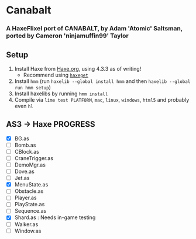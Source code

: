 # Canabalt
### A HaxeFlixel port of CANABALT, by Adam 'Atomic' Saltsman, ported by Cameron 'ninjamuffin99' Taylor

## Setup

1. Install Haxe from [Haxe.org](https://haxe.org), using 4.3.3 as of writing!
    - Recommend using [`haxeget`](https://github.com/l0go/haxeget)
2. Install `hmm` (run `haxelib --global install hmm` and then `haxelib --global run hmm setup`)
3. Install haxelibs by running `hmm install`
4. Compile via `lime test PLATFORM`, `mac`, `linux`, `windows`, `html5` and probably even `hl` 


## AS3 -> Haxe PROGRESS

- [X] BG.as
- [ ] Bomb.as
- [ ] CBlock.as
- [ ] CraneTrigger.as
- [ ] DemoMgr.as
- [ ] Dove.as
- [ ] Jet.as
- [X] MenuState.as
- [ ] Obstacle.as
- [ ] Player.as
- [ ] PlayState.as
- [ ] Sequence.as
- [X] Shard.as : Needs in-game testing
- [ ] Walker.as
- [ ] Window.as